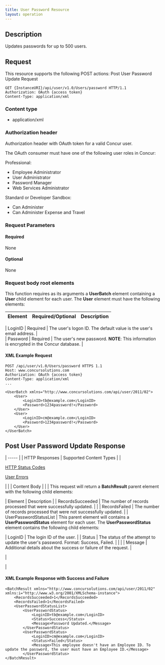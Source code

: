```yaml
---
title: User Password Resource
layout: operation
---
```



## **Description**

Updates passwords for up to 500 users.

## **Request**

This resource supports the following POST actions: Post User Password Update Request

```
GET {InstanceURI}/api/user/v1.0/Users/password HTTP/1.1
Authorization: OAuth {access token}
Content-Type: application/xml
```

### **Content type**

* application/xml

### **Authorization header**

Authorization header with OAuth token for a valid Concur user.

The OAuth consumer must have one of the following user roles in Concur:

Professional:

* Employee Administrator
* User Administrator
* Password Manager
* Web Services Administrator

Standard or Developer Sandbox:

* Can Administer
* Can Administer Expense and Travel

### **Request Parameters**

#### **Required**

None

#### **Optional**

None

### Request body root elements

This function requires as its arguments a **UserBatch** element containing a **User** child element for each user. The **User** element must have the following elements:  

|  Element |  Required/Optional |  Description |
|----------|--------------------|--------------|

|  LoginID |  Required |  The user's logon ID. The default value is the user's email address. |  
|  Password |  Required |  The user's new password.  **NOTE**: This information is encrypted in the Concur database. |


####  XML Example Request

    POST /api/user/v1.0/Users/password HTTPS 1.1
    Host: www.concursolutions.com
    Authorization: OAuth {access token}
    Content-Type: application/xml
    ...

    <UserBatch xmlns="http://www.concursolutions.com/api/user/2011/02">
        <User>
            <LoginID>tb@example.com</LoginID>
            <Password>1234password!</Password>
        </User>
        <User>
            <LoginID>cm@example.com</LoginID>
            <Password>1234password!</Password>
        </User>
    </UserBatch>

##  Post User Password Update Response

| ----- |
|  HTTP Responses |  Supported Content Types |
|

[HTTP Status Codes][1]

[User Errors ][2]

 |   |
|  Content Body |   |
|  This request will return a **BatchResult** parent element with the following child elements:  

|  Element |  Description |
|  RecordsSucceeded |  The number of records processed that were successfully updated. |   |
|  RecordsFailed |  The number of records processed that were not successfully updated. |
|  UserPasswordStatusList |  This  parent element will contains a **UserPasswordStatus** element for each user. The **UserPasswordStatus** element contains the following child elements:

|  LoginID |  The login ID of the user. |
|  Status |  The status of the attempt to update the user's password. Format: Success, Failed. |   | |
|  Message |  Additional details about the success or failure of the request. |

 |

 |

####  XML Example Response with Success and Failure

    <BatchResult xmlns="http://www.concursolutions.com/api/user/2011/02" xmlns:i="http://www.w3.org/2001/XMLSchema-instance">
        <RecordsSucceeded>1</RecordsSucceeded>
        <RecordsFailed>1</RecordsFailed>
        <UserPasswordStatusList>
            <UserPasswordStatus>
                <LoginID>tb@example.com</LoginID>
                <Status>Success</Status>
                <Message>Password Updated.</Message>
            </UserPasswordStatus>
            <UserPasswordStatus>
                <LoginID>cm@example.com</LoginID>
                <Status>Failed</Status>
                <Message>This employee doesn't have an Employee ID. To update the password, the user must have an Employee ID.</Message>
            </UserPasswordStatus>
    </BatchResult>

  


[1]: https://developer.concur.com/reference/http-codes
[2]: https://developer.concur.com/node/401#usererrors
